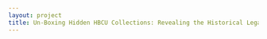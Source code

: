 ```yaml
--- 
layout: project 
title: Un-Boxing Hidden HBCU Collections: Revealing the Historical Legacies of HBCUs
---
```



